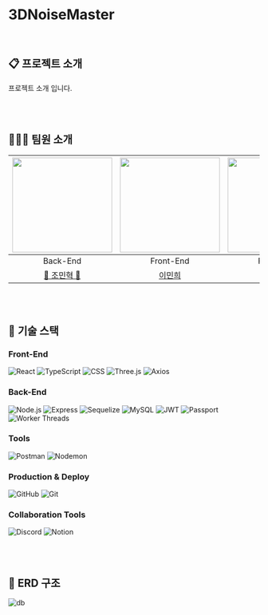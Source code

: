 # 3DNoiseMaster

<br/>

## 📋 프로젝트 소개

프로젝트 소개 입니다.

<br><br>

## 🧑‍🤝‍🧑 팀원 소개

| <img src = https://github.com/user-attachments/assets/33a79393-8ccc-4e1f-a073-f1a09ad52536 width="200" height="190"> | <img src =https://github.com/user-attachments/assets/69a702a7-b0bd-494e-af1d-d24baf74cafe width="200" height="190"> | <img src =https://github.com/user-attachments/assets/43b94aac-17d9-46ff-a04a-e893ad644d53 width="200" height="190"> |  
|:------------------------------------------------------------------------------------------------------------------------------------------:|:-----------------------------------------------------------------------------------------------------------------------------------------:|:------------------------------------------------------------------------------------------------------------------------------------------:|
|                                                                  Back-End                                                                  |                                                                 Front-End                                                                  |                                                                  Front-End                                                                  |Back-End|
|                                                    [👑 조민혁 👑](https://github.com/BlueArcticFox)                                        |                                                    [이민희](https://github.com/minhe8564)                                              |                                                     [강다영](https://github.com/Jin-o12)                                                      |

<br><br>

## 🚀 기술 스택

### Front-End

![React](https://img.shields.io/badge/-React-61DAFB?logo=react&logoColor=white)
![TypeScript](https://img.shields.io/badge/-TypeScript-3178C6?logo=typescript&logoColor=white)
![CSS](https://img.shields.io/badge/-CSS-1572B6?logo=css3&logoColor=white)
![Three.js](https://img.shields.io/badge/-Three.js-000000?logo=three.js&logoColor=white)
![Axios](https://img.shields.io/badge/-Axios-5A29E4?logo=axios&logoColor=white)

### Back-End

![Node.js](https://img.shields.io/badge/-Node.js-339933?logo=node.js&logoColor=white)
![Express](https://img.shields.io/badge/-Express-000000?logo=express&logoColor=white)
![Sequelize](https://img.shields.io/badge/-Sequelize-52B0E7?logo=sequelize&logoColor=white)
![MySQL](https://img.shields.io/badge/-MySQL-4479A1?logo=mysql&logoColor=white)
![JWT](https://img.shields.io/badge/-JWT-000000?logo=json-web-tokens&logoColor=white)
![Passport](https://img.shields.io/badge/-Passport-34E27A?logo=passport&logoColor=white)
![Worker Threads](https://img.shields.io/badge/-Worker_Threads-000000?logo=node.js&logoColor=white)

### Tools

![Postman](https://img.shields.io/badge/-Postman-FF6C37?logo=postman&logoColor=white)
![Nodemon](https://img.shields.io/badge/-Nodemon-76D04B?logo=nodemon&logoColor=white)

### Production & Deploy

![GitHub](https://img.shields.io/badge/-GitHub-181717?logo=github&logoColor=white)
![Git](https://img.shields.io/badge/-Git-F05032?logo=git&logoColor=white)

### Collaboration Tools

![Discord](https://img.shields.io/badge/-Discord-5865F2?logo=discord&logoColor=white)
![Notion](https://img.shields.io/badge/-Notion-000000?logo=notion&logoColor=white)

<br><br>

## 💾 ERD 구조
![db](https://github.com/user-attachments/assets/00e91900-7002-4b53-a57a-cc9676980b46)

<br><br>
